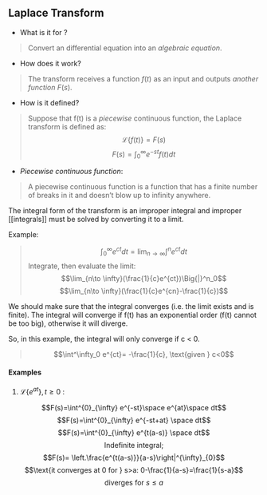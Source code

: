 
## Laplace Transform
- What is it for ?
> Convert an differential equation into an _algebraic equation_.
- How does it work?
> The transform receives a function $f(t)$ as an input and
> outputs _another function_ $F(s)$.
- How is it defined?
> Suppose that f(t) is a *piecewise* continuous function, the Laplace transform
> is defined as:
> $$\mathcal{L} \{f(t)\}=F(s)$$
> $$F(s) = \int^{\infty}_{0} e^{-st}f(t)dt$$
- *Piecewise continuous function*:
> A piecewise continuous function is a function that has a finite
> number of breaks in it and doesn’t blow up to infinity anywhere.

The integral form of the transform is an improper integral and improper
[[integrals]] must be solved by converting it to a limit.

Example:
> $$\int^\infty_0 e^{ct} dt = \lim_{n\to \infty}\int^n e^{ct} dt$$
> Integrate, then evaluate the limit:
> $$\lim_{n\to \infty}(\frac{1}{c}e^{ct})\Big{|}^n_0$$
> $$\lim_{n\to \infty}(\frac{1}{c}e^{cn}-\frac{1}{c})$$

We should make sure that the integral converges (i.e. the limit
exists and is finite). The integral will converge if f(t) has
an exponential order (f(t) cannot be too big), otherwise it will diverge.

So, in this example, the integral will only converge if c < 0.
> $$\int^\infty_0 e^{ct}= -\frac{1}{c}, \text{given } c<0$$


#### Examples
1. $\mathcal{L} \{e^{at}\}, t\geq 0$ :

$$F(s)=\int^{0}_{\infty} e^{-st}\space e^{at}\space dt$$
$$F(s)=\int^{0}_{\infty} e^{-st+at} \space dt$$
$$F(s)=\int^{0}_{\infty} e^{t(a-s)} \space dt$$
$$\text{Indefinite integral;}$$
$$F(s)= \left.\frac{e^{t(a-s)}}{a-s}\right|^{\infty}_{0}$$
$$\text{it converges at 0 for } s>a: 0-\frac{1}{a-s}=\frac{1}{s-a}$$
$$\text{diverges for } s\leq a$$
